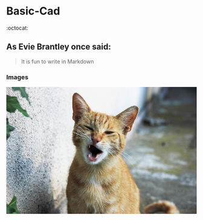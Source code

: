 # Basic-Cad
:octocat:
## As Evie Brantley once said:
> It is fun to write in Markdown
### Images
![Cat](images/cat.jpg)
